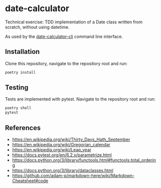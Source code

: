 # date-calculator
Technical exercise: TDD implementation of a Date class written from scratch, without using datetime.

As used by the [date-calculator-cli](https://github.com/vorticity/date-calculator-cli) command line interface.

## Installation
Clone this repository, navigate to the repository root and run:
```bash
poetry install
```

## Testing
Tests are implemented with pytest. Navigate to the repository root and run:
```bash
poetry shell
pytest
```

## References

* https://en.wikipedia.org/wiki/Thirty_Days_Hath_September
* https://en.wikipedia.org/wiki/Gregorian_calendar
* https://en.wikipedia.org/wiki/Leap_year
* https://docs.pytest.org/en/6.2.x/parametrize.html
* https://docs.python.org/3/library/functools.html#functools.total_ordering
* https://docs.python.org/3/library/dataclasses.html
* https://github.com/adam-p/markdown-here/wiki/Markdown-Cheatsheet#code
